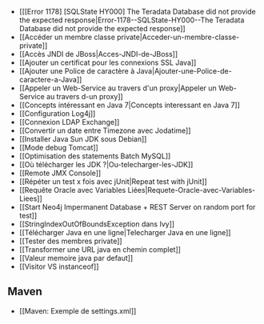 
* [[[Error 1178] [SQLState HY000] The Teradata Database did not provide the expected response|Error-1178--SQLState-HY000--The Teradata Database did not provide the expected response]]
* [[Accéder un membre classe private|Acceder-un-membre-classe-private]]
* [[Accès JNDI de JBoss|Acces-JNDI-de-JBoss]]
* [[Ajouter un certificat pour les connexions SSL Java]]
* [[Ajouter une Police de caractère à Java|Ajouter-une-Police-de-caractere-a-Java]]
* [[Appeler un Web-Service au travers d'un proxy|Appeler un Web-Service au travers d-un proxy]]
* [[Concepts intéressant en Java 7|Concepts interessant en Java 7]]
* [[Configuration Log4j]]
* [[Connexion LDAP Exchange]]
* [[Convertir un date entre Timezone avec Jodatime]]
* [[Installer Java Sun JDK sous Debian]]
* [[Mode debug Tomcat]]
* [[Optimisation des statements Batch MySQL]]
* [[Où télécharger les JDK ?|Ou-telecharger-les-JDK]]
* [[Remote JMX Console]]
* [[Répéter un test x fois avec jUnit|Repeat test with jUnit]]
* [[Requête Oracle avec Variables Liées|Requete-Oracle-avec-Variables-Liees]]
* [[Start Neo4j Impermanent Database + REST Server on random port for test]]
* [[StringIndexOutOfBoundsException dans Ivy]]
* [[Télécharger Java en une ligne|Telecharger Java en une ligne]]
* [[Tester des membres private]]
* [[Transformer une URL java en chemin complet]]
* [[Valeur memoire java par defaut]]
* [[Visitor VS instanceof]]

## Maven
* [[Maven: Exemple de settings.xml]]

<!-- --- tags: java -->
